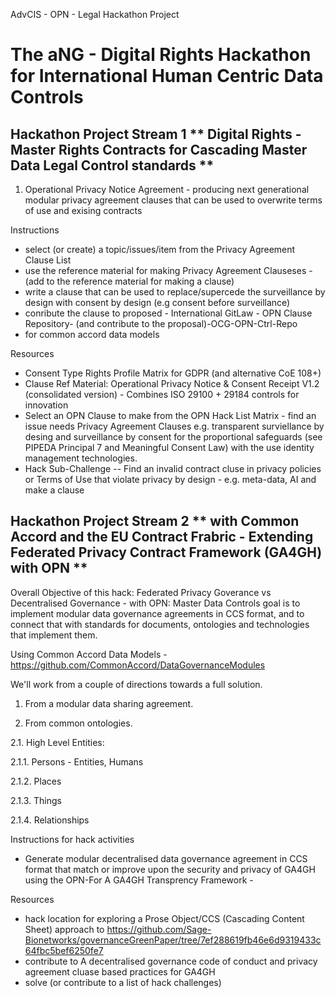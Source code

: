 AdvCIS - OPN - Legal Hackathon Project
# The aNG - Digital Rights Hackathon for International Human Centric Data Controls

## Hackathon Project Stream 1 ** Digital Rights - Master Rights Contracts for Cascading Master Data Legal Control standards **
1. Operational Privacy Notice Agreement - producing next generational modular privacy agreement clauses that can be used to overwrite terms of use and exising contracts 

Instructions
* select (or create) a topic/issues/item from the Privacy Agreement Clause List   
* use the reference material for making Privacy Agreement Clauseses - (add to the reference material for making a clause)
* write a clause that can be used to replace/supercede the surveillance by design with consent by design (e.g consent before surveillance) 
* conribute the clause to proposed - International GitLaw - OPN Clause Repository- (and contribute to the proposal)-OCG-OPN-Ctrl-Repo
* for common accord data models

Resources 
* Consent Type Rights Profile Matrix for GDPR (and alternative CoE 108+)
* Clause Ref Material: Operational Privacy Notice & Consent Receipt V1.2 (consolidated version) - Combines ISO 29100 + 29184 controls for innovation 
* Select an OPN Clause to make from the OPN Hack List Matrix - find an issue needs Privacy Agreement Clauses e.g. transparent surviellance by desing and surveillance by consent for the proportional safeguards (see PIPEDA Principal 7 and Meaningful Consent Law) with the use identity management technologies.
*  Hack Sub-Challenge -- Find an invalid contract cluse in privacy policies or Terms of Use that violate privacy by design - e.g. meta-data, AI and make a clause

## Hackathon Project Stream 2 ** with Common Accord and the EU Contract Frabric - Extending Federated Privacy Contract Framework (GA4GH) with OPN ** 

Overall Objective of this hack:
Federated Privacy Goverance vs Decentralised Governance - with OPN: Master Data Controls
goal is to implement modular data governance agreements in CCS format, and to connect that with standards for documents, ontologies and technologies that implement them.

Using Common Accord Data Models - https://github.com/CommonAccord/DataGovernanceModules


We'll work from a couple of directions towards a full solution.

1. From a modular data sharing agreement.

2. From common ontologies.

2.1. High Level Entities:

2.1.1.  Persons - Entities, Humans

2.1.2.  Places

2.1.3.  Things

2.1.4.  Relationships

Instructions for hack activities
* Generate modular decentralised data governance agreement in CCS format that match or improve upon the security and privacy of GA4GH using the OPN-For A GA4GH Transprency Framework  - 



Resources
* hack location for exploring a Prose Object/CCS (Cascading Content Sheet) approach to https://github.com/Sage-Bionetworks/governanceGreenPaper/tree/7ef288619fb46e6d9319433c64fbc5bef6250fe7
* contribute to A decentralised governance code of conduct and privacy agreement cluase based practices for GA4GH 
* solve (or contribute to a list of hack challenges) 

